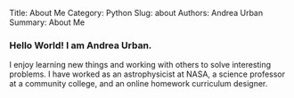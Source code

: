 Title: About Me
Category: Python
Slug: about
Authors: Andrea Urban
Summary: About Me


### Hello World! I am Andrea Urban.

I enjoy learning new things and working with others to solve interesting problems. I have worked as an astrophysicist at NASA, a science professor at a community college, and an online homework curriculum designer. 
